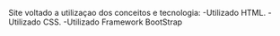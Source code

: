 Site voltado a utilizaçao dos conceitos e tecnologia:
-Utilizado HTML.
-Utilizado CSS.
-Utilizado Framework BootStrap
